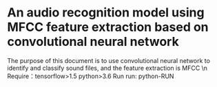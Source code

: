 # An audio recognition model using MFCC feature extraction based on convolutional neural network
The purpose of this document is to use convolutional neural network to identify and classify sound files, and the feature extraction is MFCC
\n Require：tensorflow>1.5 
         python>3.6
Run 
  run: python-RUN
